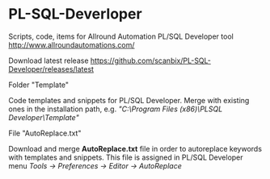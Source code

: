 # PL-SQL-Deverloper
Scripts, code, items for Allround Automation PL/SQL Developer tool
http://www.allroundautomations.com/

Download latest release https://github.com/scanbix/PL-SQL-Developer/releases/latest

Folder "Template"

Code templates and snippets for PL/SQL Developer. Merge with existing ones in the installation path, e.g. *"C:\Program Files (x86)\PLSQL Developer\Template"*

File "AutoReplace.txt"

Download and merge **AutoReplace.txt** file in order to autoreplace keywords with templates and snippets. This file is assigned in PL/SQL Developer menu *Tools -> Preferences -> Editor -> AutoReplace*
